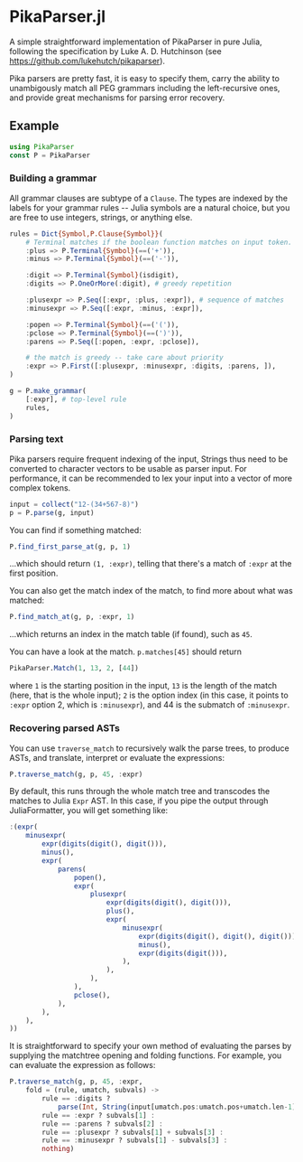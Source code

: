
# PikaParser.jl

A simple straightforward implementation of PikaParser in pure Julia, following
the specification by Luke A. D. Hutchinson (see
https://github.com/lukehutch/pikaparser).

Pika parsers are pretty fast, it is easy to specify them, carry the ability to
unambigously match all PEG grammars including the left-recursive ones, and
provide great mechanisms for parsing error recovery.

## Example

```julia
using PikaParser
const P = PikaParser
```

### Building a grammar

All grammar clauses are subtype of a `Clause`. The types are indexed by the
labels for your grammar rules -- Julia symbols are a natural choice, but you
are free to use integers, strings, or anything else.

```julia
rules = Dict{Symbol,P.Clause{Symbol}}(
    # Terminal matches if the boolean function matches on input token.
    :plus => P.Terminal{Symbol}(==('+')),
    :minus => P.Terminal{Symbol}(==('-')),

    :digit => P.Terminal{Symbol}(isdigit),
    :digits => P.OneOrMore(:digit), # greedy repetition

    :plusexpr => P.Seq([:expr, :plus, :expr]), # sequence of matches
    :minusexpr => P.Seq([:expr, :minus, :expr]),

    :popen => P.Terminal{Symbol}(==('(')),
    :pclose => P.Terminal{Symbol}(==(')')),
    :parens => P.Seq([:popen, :expr, :pclose]),

    # the match is greedy -- take care about priority
    :expr => P.First([:plusexpr, :minusexpr, :digits, :parens, ]),
)

g = P.make_grammar(
    [:expr], # top-level rule
    rules,
)
```

### Parsing text

Pika parsers require frequent indexing of the input, Strings thus need to be
converted to character vectors to be usable as parser input. For performance,
it can be recommended to lex your input into a vector of more complex tokens.

```julia
input = collect("12-(34+567-8)")
p = P.parse(g, input)
```

You can find if something matched:
```julia
P.find_first_parse_at(g, p, 1)
```
...which should return `(1, :expr)`, telling that there's a match of `:expr` at
the first position.

You can also get the match index of the match, to find more about what was
matched:
```julia
P.find_match_at(g, p, :expr, 1)
```
...which returns an index in the match table (if found), such as `45`.

You can have a look at the match. `p.matches[45]` should return
```julia
PikaParser.Match(1, 13, 2, [44])
```
where `1` is the starting position in the input, `13` is the length of the
match (here, that is the whole input); `2` is the option index (in this case,
it points to `:expr` option 2, which is `:minusexpr`), and 44 is the submatch
of `:minusexpr`.

### Recovering parsed ASTs

You can use `traverse_match` to recursively walk the parse trees, to produce
ASTs, and translate, interpret or evaluate the expressions:
```julia
P.traverse_match(g, p, 45, :expr)
```
By default, this runs through the whole match tree and transcodes the matches
to Julia `Expr` AST. In this case, if you pipe the output through
JuliaFormatter, you will get something like:
```julia
:(expr(
    minusexpr(
        expr(digits(digit(), digit())),
        minus(),
        expr(
            parens(
                popen(),
                expr(
                    plusexpr(
                        expr(digits(digit(), digit())),
                        plus(),
                        expr(
                            minusexpr(
                                expr(digits(digit(), digit(), digit())),
                                minus(),
                                expr(digits(digit())),
                            ),
                        ),
                    ),
                ),
                pclose(),
            ),
        ),
    ),
))
```

It is straightforward to specify your own method of evaluating the parses by
supplying the matchtree opening and folding functions. For example, you can
evaluate the expression as follows:
```julia
P.traverse_match(g, p, 45, :expr,
    fold = (rule, umatch, subvals) ->
        rule == :digits ?
            parse(Int, String(input[umatch.pos:umatch.pos+umatch.len-1])) :
        rule == :expr ? subvals[1] :
        rule == :parens ? subvals[2] :
        rule == :plusexpr ? subvals[1] + subvals[3] :
        rule == :minusexpr ? subvals[1] - subvals[3] :
        nothing)
```
